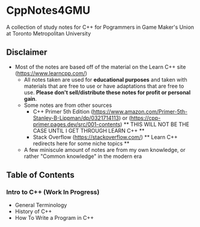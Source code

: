# CppNotes4GMU
A collection of study notes for C++ for Pogrammers in Game Maker's Union at Toronto Metropolitan University

## Disclaimer
- Most of the notes are based off of the material on the Learn C++ site (https://www.learncpp.com/)
  - All notes taken are used for **educational purposes** and taken with materials that are free to use or have adaptations that are free to use. **Please don't sell/distribute these notes for profit or personal gain**.
  - Some notes are from other sources
    - C++ Primer 5th Edition (https://www.amazon.com/Primer-5th-Stanley-B-Lippman/dp/0321714113) or (https://cpp-primer.pages.dev/src/001-contents) ** THIS WILL NOT BE THE CASE UNTIL I GET THROUGH LEARN C++ **
    - Stack Overflow (https://stackoverflow.com/) ** Learn C++ redirects here for some niche topics **
  - A few miniscule amount of notes are from my own knowledge, or rather "Common knowledge" in the modern era
## Table of Contents
### Intro to C++ (Work In Progress)
- General Terminology
- History of C++
- How To Write a Program in C++
